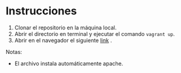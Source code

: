 # Instrucciones
1. Clonar el repositorio en la máquina local.
2. Abrir el directorio en terminal y ejecutar el comando `vagrant up`.
3. Abrir en el navegador el siguiente [link](http://localhost:8080) .

Notas:
* El archivo instala automáticamente apache.